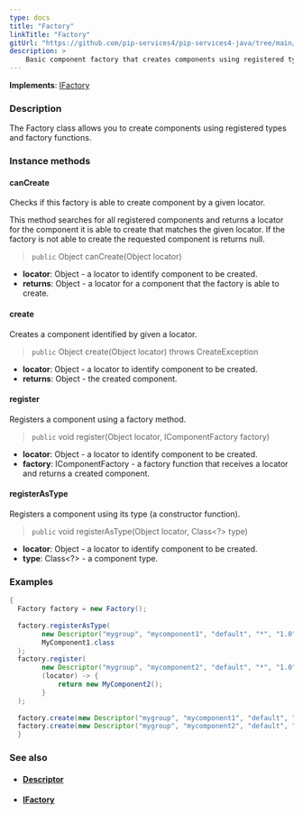 ```yaml
---
type: docs
title: "Factory"
linkTitle: "Factory"
gitUrl: "https://github.com/pip-services4/pip-services4-java/tree/main/pip-services4-components-java"
description: >
    Basic component factory that creates components using registered types and factory functions.
---
```


**Implements**: [IFactory](../ifactory)

### Description

The Factory class allows you to create components using registered types and factory functions.

### Instance methods

#### canCreate
Checks if this factory is able to create component by a given locator.

This method searches for all registered components and returns
a locator for the component it is able to create that matches the given locator.
If the factory is not able to create the requested component is returns null.

> `public` Object canCreate(Object locator)

- **locator**: Object - a locator to identify component to be created.
- **returns**: Object - a locator for a component that the factory is able to create.


#### create
Creates a component identified by given a locator.

> `public` Object create(Object locator) throws CreateException

- **locator**: Object - a locator to identify component to be created.
- **returns**: Object - the created component.


#### register
Registers a component using a factory method.

> `public` void register(Object locator, IComponentFactory factory)

- **locator**: Object - a locator to identify component to be created.
- **factory**: IComponentFactory - a factory function that receives a locator and returns a created component.


#### registerAsType
Registers a component using its type (a constructor function).

> `public` void registerAsType(Object locator, Class<?> type)

- **locator**: Object - a locator to identify component to be created.
- **type**: Class<?> - a component type.

### Examples

```java
{
  Factory factory = new Factory();
  
  factory.registerAsType(
  		new Descriptor("mygroup", "mycomponent1", "default", "*", "1.0"),
  		MyComponent1.class
  );
  factory.register(
  		new Descriptor("mygroup", "mycomponent2", "default", "*", "1.0"),
  		(locator) -> {
  			return new MyComponent2();
  		}
  );
  
  factory.create(new Descriptor("mygroup", "mycomponent1", "default", "name1", "1.0"))
  factory.create(new Descriptor("mygroup", "mycomponent2", "default", "name2", "1.0"))
  }
```

### See also
- #### [Descriptor](../../../components/refer/descriptor)
- #### [IFactory](../ifactory)
